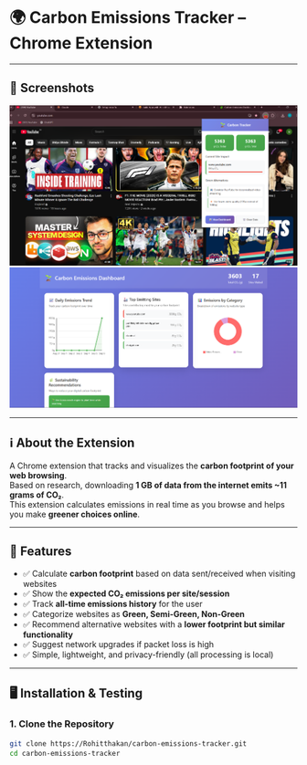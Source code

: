 # 🌍 Carbon Emissions Tracker – Chrome Extension

---

## 📸 Screenshots

![Screenshot 1](./screenshots/screenshot1.png)  
![Screenshot 2](./screenshots/screenshot2.png)  

---

## ℹ️ About the Extension

A Chrome extension that tracks and visualizes the **carbon footprint of your web browsing**.  
Based on research, downloading **1 GB of data from the internet emits ~11 grams of CO₂**.  
This extension calculates emissions in real time as you browse and helps you make **greener choices online**.  

---

## 🚀 Features

- ✅ Calculate **carbon footprint** based on data sent/received when visiting websites  
- ✅ Show the **expected CO₂ emissions per site/session**  
- ✅ Track **all-time emissions history** for the user  
- ✅ Categorize websites as **Green, Semi-Green, Non-Green**  
- ✅ Recommend alternative websites with a **lower footprint but similar functionality**  
- ✅ Suggest network upgrades if packet loss is high  
- ✅ Simple, lightweight, and privacy-friendly (all processing is local)  

---

## 🖥️ Installation & Testing

### 1. Clone the Repository
```bash
git clone https://Rohitthakan/carbon-emissions-tracker.git
cd carbon-emissions-tracker
